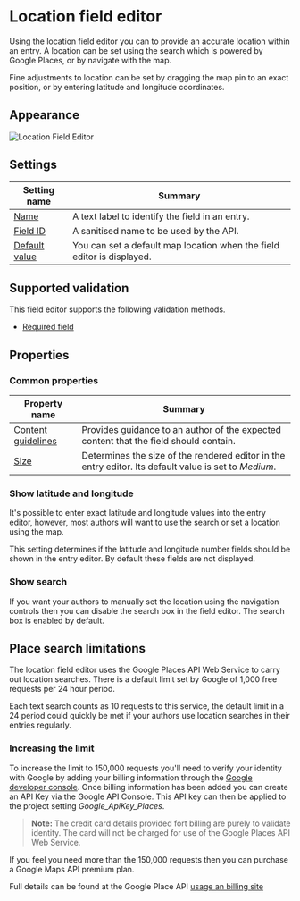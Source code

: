# Location field editor
Using the location field editor you can to provide an accurate location within an entry. A location can be set using the search which is powered by Google Places, or by navigate with the map.

Fine adjustments to location can be set by dragging the map pin to an exact position, or by entering latitude and longitude coordinates.

## Appearance
![Location Field Editor](/images/field-editor-location.png)

## Settings
| Setting name | Summary|
| ---| --- |
| [Name](/content-types/field-editors/field-settings.md#name) | A text label to identify the field in an entry.|
| [Field ID](/content-types/field-editors/field-settings.md#field-id) | A sanitised name to be used by the API. |
| [Default value](/content-types/field-editors/field-settings.md#default-value) | You can set a default map location when the field editor is displayed. |

## Supported validation
This field editor supports the following validation methods.

- [Required field](/content-types/validation/required-validation.md)

## Properties
### Common properties
| Property name | Summary|
| ---| --- |
| [Content guidelines](/content-types/field-editors/field-properties.md#content-guidelines) |  Provides guidance to an author of the expected content that the field should contain. |
| [Size](/content-types/field-editors/field-properties.md#editor-size) | Determines the size of the rendered editor in the entry editor. Its default value is set to *Medium*. |

### Show latitude and longitude
It's possible to enter exact latitude and longitude values into the entry editor, however, most authors will want to use the search or set a location using the map.

This setting determines if the latitude and longitude number fields should be shown in the entry editor. By default these fields are not displayed.

### Show search
If you want your authors to manually set the location using the navigation controls then you can disable the search box in the field editor. The search box is enabled by default.

## Place search limitations
The location field editor uses the Google Places API Web Service to carry out location searches. There is a default limit set by Google of 1,000 free requests per 24 hour period.

Each text search counts as 10 requests to this service, the default limit in a 24 period could quickly be met if your authors use location searches in their entries regularly.

### Increasing the limit
To increase the limit to 150,000 requests you'll need to verify your identity with Google by adding your billing information through the [Google developer console](https://console.developers.google.com). Once billing information has been added you can create an API Key via the Google API Console. This API key can then be applied to the project setting _Google_ApiKey_Places_.

> **Note:** The credit card details provided fort billing are purely to validate identity. The card will not be charged for use of the Google Places API Web Service.

If you feel you need more than the 150,000 requests then you can purchase a Google Maps API premium plan.

Full details can be found at the Google Place API [usage an billing site](https://developers.google.com/places/web-service/usage)
